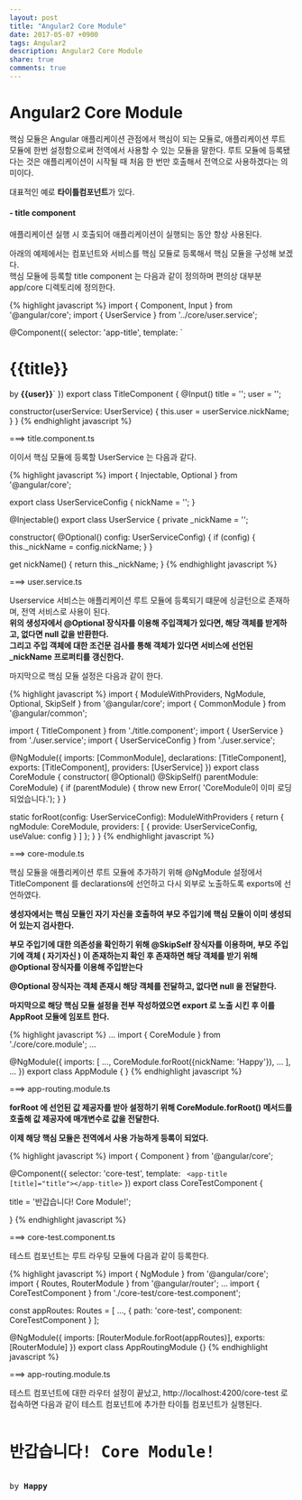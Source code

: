 ```yaml
---
layout: post
title: "Angular2 Core Module"
date: 2017-05-07 +0900
tags: Angular2
description: Angular2 Core Module
share: true
comments: true
---
```


Angular2 Core Module
====
핵심 모듈은 Angular 애플리케이션 관점에서 핵심이 되는 모듈로, 애플리케이션 루트 모듈에 한번 설정함으로써 전역에서 사용할 수 있는 모듈을 말한다. 루트 모듈에 등록됐다는 것은 애플리케이션이 시작될 때 처음 한 번만 호출해서 전역으로 사용하겠다는 의미이다.

대표적인 예로 **타이틀컴포넌트**가 있다.

#### - title component
애플리케이션 실행 시 호출되어 애플리케이션이 실행되는 동안 항상 사용된다.

아래의 예제에서는 컴포넌트와 서비스를 핵심 모듈로 등록해서 핵심 모듈을 구성해 보겠다.<br>
핵심 모듈에 등록할 title component 는 다음과 같이 정의하며 편의상 대부분 app/core 디렉토리에 정의한다.

{% highlight javascript %}
import { Component, Input } from '@angular/core';
import { UserService } from '../core/user.service';

@Component({
  selector: 'app-title',
  template: `
  <h1 highlight>{{title}}</h1>
  by <b>{{user}}</b>`
})
export class TitleComponent {
  @Input() title = '';
  user = '';

  constructor(userService: UserService) {
    this.user = userService.nickName;
  }
}
{% endhighlight javascript %}

===> title.component.ts

이이서 핵심 모듈에 등록할 UserService 는 다음과 같다.

{% highlight javascript %}
import { Injectable, Optional } from '@angular/core';

export class UserServiceConfig {
  nickName = '';
}

@Injectable()
export class UserService {
  private _nickName = '';

  constructor( @Optional() config: UserServiceConfig) {
    if (config) { this._nickName = config.nickName; }
  }

  get nickName() {
    return this._nickName;
  }
{% endhighlight javascript %}

===> user.service.ts

Userservice 서비스는 애플리케이션 루트 모듈에 등록되기 떄문에 싱글턴으로 존재하며, 전역 서비스로 사용이 된다.<br>
**위의 생성자에서 @Optional 장식자를 이용해 주입객체가 있다면, 해당 객체를 받게하고, 없다면 null 값을 반환한다.**<br>
**그리고 주입 객체에 대한 조건문 검사를 통해 객체가 있다면 서비스에 선언된 _nickName 프로퍼티를 갱신한다.**


마지막으로 핵심 모듈 설정은 다음과 같이 한다.

{% highlight javascript %}
import { ModuleWithProviders, NgModule, Optional, SkipSelf } from '@angular/core';
import { CommonModule } from '@angular/common';

import { TitleComponent } from './title.component';
import { UserService } from './user.service';
import { UserServiceConfig } from './user.service';

@NgModule({
  imports: [CommonModule],
  declarations: [TitleComponent],
  exports: [TitleComponent],
  providers: [UserService]
})
export class CoreModule {
  constructor( @Optional() @SkipSelf() parentModule: CoreModule) {
    if (parentModule) {
      throw new Error(
        'CoreModule이 이미 로딩되었습니다.');
    }
  }

  static forRoot(config: UserServiceConfig): ModuleWithProviders {
    return {
      ngModule: CoreModule,
      providers: [
        { provide: UserServiceConfig, useValue: config }
      ]
    };
  }
}
{% endhighlight javascript %}

===> core-module.ts

핵심 모듈을 애플리케이션 루트 모듈에 추가하기 위해 @NgModule 설정에서 TitleComponent 를 declarations에 선언하고 다시 외부로 노출하도록 exports에 선언하였다.

**생성자에서는 핵심 모듈인 자기 자신을 호출하여 부모 주입기에 핵심 모듈이 이미 생성되어 있는지 검사한다.**

**부모 주입기에 대한 의존성을 확인하기 위해 @SkipSelf 장식자를 이용하며, 부모 주입기에 객체 ( 자기자신 ) 이 존재하는지 확인 후 존재하면 해당 객체를 받기 위해 @Optional 장식자를 이용해 주입받는다**

**@Optional 장식자는 객체 존재시 해당 객체를 전달하고, 없다면 null 을 전달한다.**

**마지막으로 해당 핵심 모듈 설정을 전부 작성하였으면 export 로 노출 시킨 후 이를 AppRoot 모듈에 임포트 한다.**

{% highlight javascript %}
...
import { CoreModule } from './core/core.module';
...

@NgModule({
  imports: [
	 ...,
    CoreModule.forRoot({nickName: 'Happy'}),
    ...
  ],
	...
})
export class AppModule { }
{% endhighlight javascript %}

===> app-routing.module.ts

**forRoot 에 선언된 값 제공자를 받아 설정하기 위해 CoreModule.forRoot() 메서드를 호출해 값 제공자에 매개변수로 값을 전달한다.**

**이제 해당 핵심 모듈은 전역에서 사용 가능하게 등록이 되었다.**

{% highlight javascript %}
import { Component } from '@angular/core';

@Component({
  selector: 'core-test',
  template: `
  <app-title [title]="title"></app-title>`
})
export class CoreTestComponent {

  title = '반갑습니다! Core Module!';

}
{% endhighlight javascript %}

===> core-test.component.ts

테스트 컴포넌트는 루트 라우팅 모듈에 다음과 같이 등록한다.

{% highlight javascript %}
import { NgModule } from '@angular/core';
import { Routes, RouterModule } from '@angular/router';
...
import { CoreTestComponent } from './core-test/core-test.component';

const appRoutes: Routes = [
  ...,
  { path: 'core-test', component: CoreTestComponent }
];

@NgModule({
  imports: [RouterModule.forRoot(appRoutes)],
  exports: [RouterModule]
})
export class AppRoutingModule {}
{% endhighlight javascript %}

===> app-routing.module.ts

테스트 컴포넌트에 대한 라우터 설정이 끝났고, http://localhost:4200/core-test 로 접속하면 다음과 같이 테스트 컴포넌트에 추가한 타이틀 컴포넌트가 실행된다.

<pre>
<h1 highlight>반갑습니다! Core Module!</h1>
by <b>Happy</b>
</pre>

